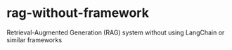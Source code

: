 # rag-without-framework
 Retrieval-Augmented Generation (RAG) system without using LangChain or similar frameworks
